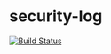 # security-log
[![Build Status](https://travis-ci.org/retep007/security-log.svg?branch=master)](https://travis-ci.org/retep007/security-log)
